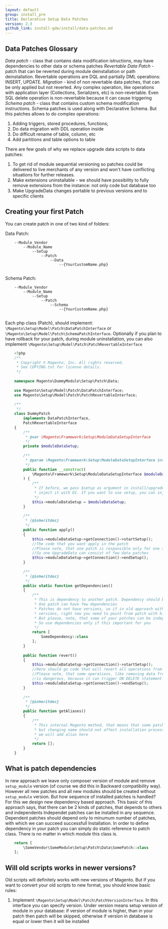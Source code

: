 ```yaml
---
layout: default
group: install_pre
title: Declarative Setup Data Patches
version: 2.3
github_link: install-gde/install/data-patches.md
---
```


## Data Patches Glossary

*Data patch* - class that contains data modification istructions, may have dependencies to other data or schema patches
*Revertable Data Patch* - patch that can be reverted during module deinstallation or path deinstallation. Revertable operations are DQL and partially DML operations: INSERT, UPDATE. 
*Migration* - kind of non revertable data patches, that can be only applied but not reverted. Any complex operation, like operations with application layer (Collections, Serializers, etc) is non-revertable. Even SQL delete operation is non-revertable because it can cause triggering
*Schema patch* - class that contains custom schema modification instructions. Schema patches is used along with Declarative Schema. But this patches allows to do complex operations:

1. Adding triggers, stored procedures, functions;
2. Do data migration with DDL operation inside
3. Do difficult rename of table, column, etc
4. Add partitions and table options to table

There are few goals of why we replace upgrade data scripts to data patches:

1. To get rid of module sequential versioning so patches could be delivered to live merchants of any version and won't have conflicting situations for further releases.
2. Make extensions uninstallable - we should have possibility to fully remove extensions from the instance: not only code but database too
3. Make UpgradeData changes portable to previous versions and to specific clients

## Creating your first Patch

You can create patch in one of two kind of folders:

Data Patch:

```
    --Module_Vendor
        --Module_Name
            --Setup
                --Patch
                    --Data
                        --{YourCustomName.php}
                        
```

Schema Patch:

```
    --Module_Vendor
        --Module_Name
            --Setup
                --Patch
                    --Schema
                        --{YourCustomName.php}
                        
```

Each php class (Patch), should implement: `\Magento\Setup\Model\Patch\DataPatchInterface` or `\Magento\Setup\Model\Patch\SchemaPatchInterface`.
Optionally if you plan to have rollback for your patch, during module uninstallation, you can also implement `\Magento\Setup\Model\Patch\PatchRevertableInterface`

```php
    <?php
    /**
     * Copyright © Magento, Inc. All rights reserved.
     * See COPYING.txt for license details.
     */
    
    namespace Magento\DummyModule\Setup\Patch\Data;
    
    use Magento\Setup\Model\Patch\DataPatchInterface;
    use Magento\Setup\Model\Patch\PatchRevertableInterface;
    
    /**
     */
    class DummyPatch
        implements DataPatchInterface,
        PatchRevertableInterface
    {
        /**
         * @var \Magento\Framework\Setup\ModuleDataSetupInterface
         */
        private $moduleDataSetup;
    
        /**
         * @param \Magento\Framework\Setup\ModuleDataSetupInterface $moduleDataSetup
         */
        public function __construct(
            \Magento\Framework\Setup\ModuleDataSetupInterface $moduleDataSetup
        ) {
            /**
             * If before, we pass $setup as argument in install/upgrade function, from now we start
             * inject it with DI. If you want to use setup, you can inject it, with the same way as here
             */
            $this->moduleDataSetup = $moduleDataSetup;
        }
    
        /**
         * {@inheritdoc}
         */
        public function apply()
        {
            $this->moduleDataSetup->getConnection()->startSetup();
            //The code that you want apply in the patch
            //Please note, that one patch is responsible only for one setup version
            //So one UpgradeData can consist of few data patches
            $this->moduleDataSetup->getConnection()->endSetup();
        }
    
        /**
         * {@inheritdoc}
         */
        public static function getDependencies()
        {
            /**
             * This is dependency to another patch. Dependency should be applied first
             * One patch can have few dependencies
             * Patches do not have versions, so if in old approach with Install/Ugrade data scripts you used
             * versions, right now you need to point from patch with higher version to patch with lower version
             * But please, note, that some of your patches can be independent and can be installed in any sequence
             * So use dependencies only if this important for you
             */
            return [
                SomeDependency::class
            ];
        }
    
        public function revert()
        {
            $this->moduleDataSetup->getConnection()->startSetup();
            //Here should go code that will revert all operations from `apply` method
            //Please note, that some operations, like removing data from column, that is in role of foreign key reference
            //is dangerous, because it can trigger ON DELETE statement
            $this->moduleDataSetup->getConnection()->endSetup();
        }
    
        /**
         * {@inheritdoc}
         */
        public function getAliases()
        {
            /**
             * This internal Magento method, that means that some patches with time can change their names,
             * but changing name should not affect installation process, thats why if we will change name of the patch
             * we will add alias here
             */
            return [];
        }
    }

```

## What is patch dependencies

In new approach we leave only composer version of module and remove `setup_module` version (of course we did this in Backward compatibility way).
However all new patches and all new modules should be created without `setup_module` version. 
But how sequence of installed patches is handled? 
For this we design new dependency based approach. This basic of this approach says, that there can be 2 kinds of patches, that depends to others and independents
Independet patches can be installed in any sequence. Dependent patches should depend only to minumum number of patches, with which we can succeed successfull Installation.
In order to define dependency in your patch you can simply do static reference to patch class. There is no matter in which module this class is.


```php
    return [
        \SomeVendor\SomeModule\Setup\Patch\Data\SomePatch::class
    ];
```

## Will old scripts works in newer versions?

Old scripts will definitely works with new versions of Magento. But if you want to convert your old scripts to new format,
you should know basic rules:

1. Implement `\Magento\Setup\Model\Patch\PatchVersionInterface`. In this interface you can specify version. Under version means
setup version of module in your database: if version of module is higher, than in your patch then patch will be skipped, otherwise
if version in database is equal or lower then it will be installed




